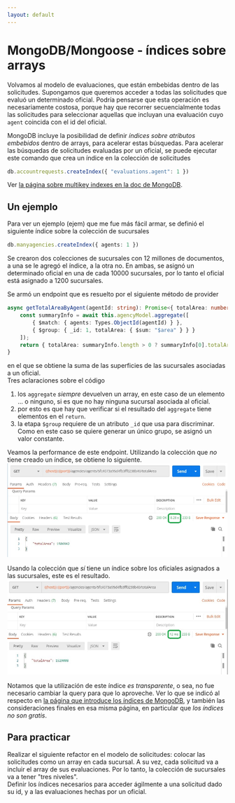 ```yaml
---
layout: default
---
```


# MongoDB/Mongoose - índices sobre arrays
Volvamos al modelo de evaluaciones, que están embebidas dentro de las solicitudes. Supongamos que queremos acceder a todas las solicitudes que evaluó un determinado oficial. Podría pensarse que esta operación es necesariamente costosa, porque hay que recorrer secuencialmente todas las solicitudes para seleccionar aquellas que incluyan una evaluación cuyo `agent` coincida con el id del oficial.

MongoDB incluye la posibilidad de definir _índices sobre atributos embebidos_ dentro de arrays, para acelerar estas búsquedas. Para acelerar las búsquedas de solicitudes evaluadas por un oficial, se puede ejecutar este comando que crea un índice en la colección de solicitudes
```typescript
db.accountrequests.createIndex({ "evaluations.agent": 1 })
```
Ver [la página sobre multikey indexes en la doc de MongoDB](https://docs.mongodb.com/manual/core/index-multikey/index.html).


## Un ejemplo
Para ver un ejemplo (ejem) que me fue más fácil armar, se definió el siguiente índice sobre la colección de sucursales
```typescript
db.manyagencies.createIndex({ agents: 1 })
```
Se crearon dos colecciones de sucursales con 12 millones de documentos, a una se le agregó el índice, a la otra no. En ambas, se asignó un determinado oficial en una de cada 10000 sucursales, por lo tanto el oficial está asignado a 1200 sucursales.

Se armó un endpoint que es resuelto por el siguiente método de provider
```typescript
async getTotalAreaByAgent(agentId: string): Promise<{ totalArea: number }> {
    const summaryInfo = await this.agencyModel.aggregate([
        { $match: { agents: Types.ObjectId(agentId) } },
        { $group: { _id: 1, totalArea: { $sum: "$area" } } }
    ]);
    return { totalArea: summaryInfo.length > 0 ? summaryInfo[0].totalArea : 0 }
}
```
en el que se obtiene la suma de las superficies de las sucursales asociadas a un oficial.  
Tres aclaraciones sobre el código
1. los `aggregate` _siempre_ devuelven un array, en este caso de un elemento ... o ninguno, si es que no hay ninguna sucursal asociada al oficial.
1. por esto es que hay que verificar si el resultado del `aggregate` tiene elementos en el `return`.
1. la etapa `$group` requiere de un atributo `_id` que usa para discriminar. Como en este caso se quiere generar un único grupo, se asignó un valor constante.

Veamos la performance de este endpoint. Utilizando la colección que _no_ tiene creado un índice, se obtiene lo siguiente.  
![endpoint sin índice](./many-agencies-query-no-index.jpg)

Usando la colección que _sí_ tiene un índice sobre los oficiales asignados a las sucursales, este es el resultado.
![endpoint con índice](./many-agencies-query-with-index.jpg)

Notamos que la utilización de este índice _es transparente_, o sea, no fue necesario cambiar la query para que lo aproveche. Ver lo que se indicó al respecto en [la página que introduce los índices de MongoDB](../mongoose-performance/indices), y también las consideraciones finales en esa misma página, en particular que _los índices no son gratis_.


## Para practicar
Realizar el siguiente refactor en el modelo de solicitudes: colocar las solicitudes como un array en cada sucursal. A su vez, cada solicitud va a incluir el array de sus evaluaciones. Por lo tanto, la colección de sucursales va a tener "tres niveles".   
Definir los índices necesarios para acceder ágilmente a una solicitud dado su id, y a las evaluaciones hechas por un oficial.